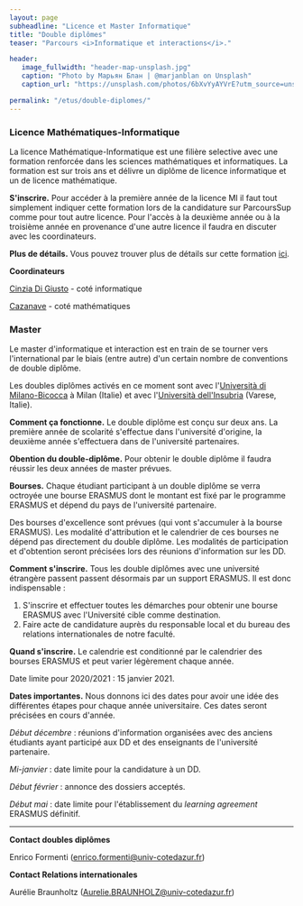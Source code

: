 ```yaml
---
layout: page
subheadline: "Licence et Master Informatique"
title: "Double diplômes"
teaser: "Parcours <i>Informatique et interactions</i>."

header:
   image_fullwidth: "header-map-unsplash.jpg"
   caption: "Photo by Марьян Блан | @marjanblan on Unsplash"
   caption_url: "https://unsplash.com/photos/6bXvYyAYVrE?utm_source=unsplash&utm_medium=referral&utm_content=creditShareLink"

permalink: "/etus/double-diplomes/"
---
```


### Licence Mathématiques-Informatique ###

La licence Mathématique-Informatique est une filière selective avec une formation renforcée dans les sciences mathématiques et informatiques. La formation est sur trois ans et délivre un diplôme de licence informatique et un de licence mathématique.

**S'inscrire.** Pour accéder à la première année de la licence MI il faut tout simplement indiquer cette formation lors de la candidature sur ParcoursSup comme pour tout autre licence. Pour l'accès à la deuxième année ou à la troisième année en provenance d'une autre licence il faudra
en discuter avec les coordinateurs.

**Plus de détails.** Vous pouvez trouver plus de détails sur cette formation [ici](https://math.unice.fr/pageslicence/licence-1-double-diplôme-math-info.html).

**Coordinateurs**

[Cinzia Di Giusto](cinzia.digiusto@univ-cotedazur.fr) - coté informatique

[Cazanave](Christophe.Cazanave@univ-cotedazur.fr) - coté mathématiques

### Master ###

Le master d'informatique et interaction est en train de se tourner vers
l'international par le biais (entre autre) d'un certain nombre de conventions
de double diplôme.

Les doubles diplômes activés en ce moment sont avec l'[Università di Milano-Bicocca](https://www.disco.unimib.it/it/node/454) à Milan (Italie) et avec l'[Università dell'Insubria](https://www.uninsubria.it/ugov/degree/4726) (Varese, Italie).

**Comment ça fonctionne.** Le double diplôme est conçu sur deux ans. La première année de scolarité s'effectue dans l'université d'origine, la deuxième année s'effectuera
dans de l'université partenaires.

**Obention du double-diplôme.** Pour obtenir le double diplôme il faudra réussir les deux années de master prévues.

**Bourses.** Chaque étudiant participant à un double diplôme se verra octroyée une bourse ERASMUS dont le montant est fixé par le programme ERASMUS et dépend du pays de l'université partenaire.

Des bourses d'excellence sont prévues (qui vont s'accumuler à la bourse ERASMUS). Les modalité d'attribution et le calendrier de ces bourses ne dépend pas directement du double diplôme. Les modalités de participation et d'obtention seront précisées lors des réunions d'information sur les DD.

**Comment s'inscrire.**
Tous les double diplômes avec une université étrangère passent passent désormais par un support ERASMUS. Il est donc indispensable :
1. S'inscrire et effectuer toutes les démarches pour obtenir une bourse ERASMUS avec l'Université cible comme destination.
2. Faire acte de candidature auprès du responsable local et du bureau des relations internationales de notre faculté.

**Quand s'inscrire.** Le calendrie est conditionné par le calendrier des bourses ERASMUS et peut varier légèrement chaque année.

Date limite pour 2020/2021 : 15 janvier 2021.

**Dates importantes.**
Nous donnons ici des dates pour avoir une idée des différentes étapes pour chaque année universitaire. Ces dates seront précisées en cours d'année.

*Début décembre* : réunions d'information organisées avec des anciens étudiants ayant participé aux DD et des enseignants de l'université partenaire.

*Mi-janvier* : date limite pour la candidature à un DD.

*Début février* : annonce des dossiers acceptés.   

*Début mai* : date limite pour l'établissement du *learning agreement* ERASMUS définitif.

---

**Contact doubles diplômes**

Enrico Formenti (enrico.formenti@univ-cotedazur.fr)

**Contact Relations internationales**

Aurélie Braunholtz (Aurelie.BRAUNHOLZ@univ-cotedazur.fr)
